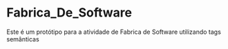 # Fabrica_De_Software
Este é um protótipo para a atividade de Fabrica de Software utilizando tags semânticas
